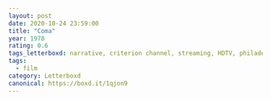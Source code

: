```yaml
---
layout: post 
date: 2020-10-24 23:59:00
title: "Coma"
year: 1978
rating: 0.6
tags_letterboxd: narrative, criterion channel, streaming, HDTV, philadelphia, leah, robtober
tags:
  - film
category: Letterboxd
canonical: https://boxd.it/1qjon9
---
```

